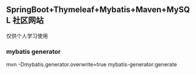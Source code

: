 ## SpringBoot+Thymeleaf+Mybatis+Maven+MySQL 社区网站
仅供个人学习使用
### mybatis generator
mvn -Dmybatis.generator.overwrite=true mybatis-generator:generate

